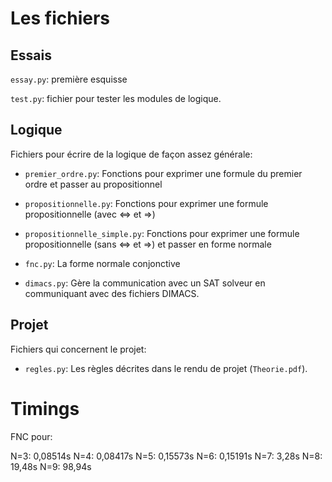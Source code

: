 # Les fichiers
## Essais
`essay.py`: première esquisse

`test.py`: fichier pour tester les modules de logique.
## Logique
Fichiers pour écrire de la logique de façon assez générale:

* `premier_ordre.py`: Fonctions pour exprimer une formule du premier ordre et passer au propositionnel

* `propositionnelle.py`: Fonctions  pour exprimer une formule propositionnelle (avec <=> et =>)

* `propositionnelle_simple.py`: Fonctions pour exprimer une formule propositionnelle (sans <=> et =>) et passer en forme normale

* `fnc.py`: La forme normale conjonctive

* `dimacs.py`: Gère la communication avec un SAT solveur en communiquant avec des fichiers DIMACS.

## Projet
Fichiers qui concernent le projet:

* `regles.py`: Les règles décrites dans le rendu de projet (`Theorie.pdf`).



# Timings
FNC pour:

N=3: 0,08514s
N=4: 0,08417s
N=5: 0,15573s
N=6: 0,15191s
N=7: 3,28s
N=8: 19,48s
N=9: 98,94s
